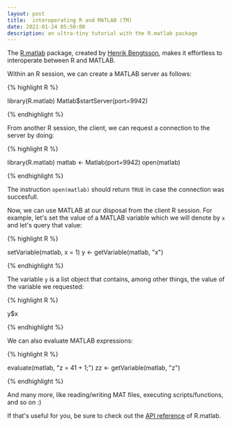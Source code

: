 ```yaml
---
layout: post
title:  interoperating R and MATLAB (TM)
date: 2021-01-24 05:50:00
description: an ultra-tiny tutorial with the R.matlab package
---
```


The [R.matlab](https://github.com/HenrikBengtsson/R.matlab) package,
created by [Henrik Bengtsson](https://github.com/HenrikBengtsson/), makes it effortless
to interoperate between R and MATLAB.

Within an R session, we can create a MATLAB server as follows:

{% highlight R %}

library(R.matlab)
Matlab$startServer(port=9942)

{% endhighlight %}

From another R session, the client, we can request a connection to the server by doing:

{% highlight R %}

library(R.matlab)
matlab <- Matlab(port=9942)
open(matlab)

{% endhighlight %}

The instruction ``open(matlab)`` should return ``TRUE`` in case the connection was succesfull.

Now, we can use MATLAB at our disposal from the client R session. For example, let's set the value
of a MATLAB variable which we will denote by ``x`` and let's query that value:

{% highlight R %}

setVariable(matlab, x = 1)
y <- getVariable(matlab, "x")

{% endhighlight %}

The variable ``y`` is a list object that contains, among other things, the value of the variable we requested:

{% highlight R %}

y$x

{% endhighlight %}

We can also evaluate MATLAB expressions:

{% highlight R %}

evaluate(matlab, "z = 41 + 1;")
zz <- getVariable(matlab, "z")

{% endhighlight %}

And many more, like reading/writing MAT files, executing scripts/functions, and so on :)

If that's useful for you, be sure to check out the [API reference](https://cran.r-project.org/web/packages/R.matlab/R.matlab.pdf) of R.matlab.
